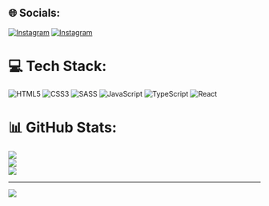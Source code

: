 
## 🌐 Socials:
[![Instagram](https://img.shields.io/badge/Instagram-%23E4405F.svg?logo=Instagram&logoColor=white)](https://instagram.com/r10t_99) 
[![Instagram](telegram-svgrepo-com.svg?logo=Telegram&logoColor=white)](https://t.me/riot99)
# 💻 Tech Stack:
![HTML5](https://img.shields.io/badge/html5-%23E34F26.svg?style=for-the-badge&logo=html5&logoColor=white) ![CSS3](https://img.shields.io/badge/css3-%231572B6.svg?style=for-the-badge&logo=css3&logoColor=white) ![SASS](https://img.shields.io/badge/SASS-hotpink.svg?style=for-the-badge&logo=SASS&logoColor=white) ![JavaScript](https://img.shields.io/badge/javascript-%23323330.svg?style=for-the-badge&logo=javascript&logoColor=%23F7DF1E) ![TypeScript](https://img.shields.io/badge/typescript-%23007ACC.svg?style=for-the-badge&logo=typescript&logoColor=white) ![React](https://img.shields.io/badge/react-%2320232a.svg?style=for-the-badge&logo=react&logoColor=%2361DAFB)
# 📊 GitHub Stats:
![](https://github-readme-stats.vercel.app/api?username=f1yx&theme=maroongold&hide_border=false&include_all_commits=false&count_private=false)<br/>
![](https://github-readme-streak-stats.herokuapp.com/?user=f1yx&theme=maroongold&hide_border=false)<br/>
![](https://github-readme-stats.vercel.app/api/top-langs/?username=f1yx&theme=maroongold&hide_border=false&include_all_commits=false&count_private=false&layout=compact)

---
[![](https://visitcount.itsvg.in/api?id=f1yx&icon=3&color=4)](https://visitcount.itsvg.in)

<!-- Proudly created with GPRM ( https://gprm.itsvg.in ) -->
